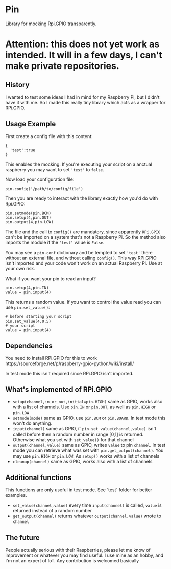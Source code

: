 # Pin
Library for mocking Rpi.GPIO transparently.

<h1>Attention: this does not yet work as intended. It will in a few days, I can't make private repositories.</h1>

<h2>History</h2>

I wanted to test some ideas I had in mind for my Raspberry Pi, but I didn't have it with me. 
So I made this really tiny library which acts as a wrapper for RPi.GPIO.

<h2>Usage Example</h2>

First create a config file with this content:

```
{
  'test':true
}
```

This enables the mocking. If you're executing your script on a anctual raspberry you may want to set `'test'` to `false`.

Now load your configuration file:

```
pin.config('/path/to/config/file')
```

Then you are ready to interact with the library exactly how you'd do with Rpi.GPIO:
```
pin.setmode(pin.BCM)
pin.setup(4,pin.OUT)
pin.output(4,pin.LOW)
```

The file and the call to `config()` are mandatory, since apparently `RPi.GPIO` can't be imported on a system that's not a Raspberry Pi. So the method also imports the module if the `'test'` value is `False`.

You may see a `pin.conf` dictionary and be tempted to set `'test'` there without an external file, and without calling `config()`. This way RPi.GPIO isn't imported and your code won't work on an actual Raspberry Pi. Use at your own risk.

What if you want your pin to read an input?

```
pin.setup(4,pin.IN)
value = pin.input(4)
```

This returns a random value.
If you want to control the value read you can use `pin.set_value()`:

```
# before starting your script
pin.set_value(4,0.5)
# your script
value = pin.input(4)
```

<h2>Dependencies</h2>
You need to install RPi.GPIO for this to work
https://sourceforge.net/p/raspberry-gpio-python/wiki/install/

In test mode this isn't required since RPi.GPIO isn't imported.

<h2>What's implemented of RPi.GPIO</h2>

* `setup(channel,in_or_out,initial=pin.HIGH)` same as GPIO, works also with a list of channels. Use `pin.IN` or `pin.OUT`, as well as `pin.HIGH` or `pin.LOW`
* `setmode(mode)` same as GPIO, use `pin.BCM` or `pin.BOARD`. In test mode this won't do anything.
* `input(channel)` same as GPIO, if `pin.set_value(channel,value)` isn't called before then a random number in range [0,1] is returned. Otherwise what you set with `set_value()` for that channel
* `output(channel,value)` same as GPIO, writes `value` to pin `channel`. In test mode you can retrieve what was set with `pin.get_output(channel)`. You may use `pin.HIGH` or `pin.LOW`. As `setup()` works with a list of channels
* `cleanup(channel)` same as GPIO, works also with a list of channels

<h2>Additional functions</h2>
This functions are only useful in test mode. See `test` folder for better examples.

* `set_value(channel,value)` every time `input(channel)` is called, `value` is returned instead of a random number
* `get_output(channel)` returns whatever `output(channel,value)` wrote to `channel`

<h2>The future</h2>
People actually serious with their Raspberries, please let me know of improvement or whatever you may find useful. I use mine as an hobby, and I'm not an expert of IoT. Any contribution is welcomed basically
